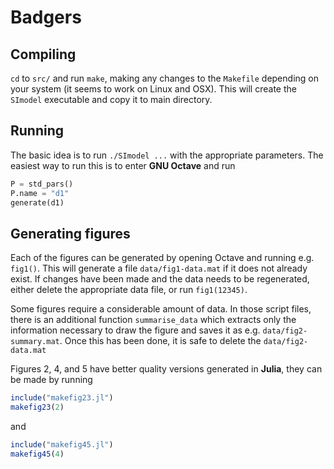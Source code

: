 # Badgers

## Compiling
`cd` to `src/` and run `make`, making any changes to the `Makefile` depending on your system (it seems to work on Linux and OSX). This will create the `SImodel` executable and copy it to main directory.

## Running
The basic idea is to run `./SImodel ...` with the appropriate parameters. The easiest way to run this is to enter **GNU Octave** and run
```octave
P = std_pars()
P.name = "d1"
generate(d1)
```
## Generating figures
Each of the figures can be generated by opening Octave and running e.g. `fig1()`. This will generate a file `data/fig1-data.mat` if it does not already exist. If changes have been made and the data needs to be regenerated, either delete the appropriate data file, or run `fig1(12345)`.

Some figures require a considerable amount of data. In those script files, there is an additional function `summarise_data` which extracts only the information necessary to draw the figure and saves it as e.g. `data/fig2-summary.mat`. Once this has been done, it is safe to delete the `data/fig2-data.mat`

Figures 2, 4, and 5 have better quality versions generated in **Julia**, they can be made by running
```Julia
include("makefig23.jl")
makefig23(2)
```
and 
```Julia
include("makefig45.jl")
makefig45(4)
```


